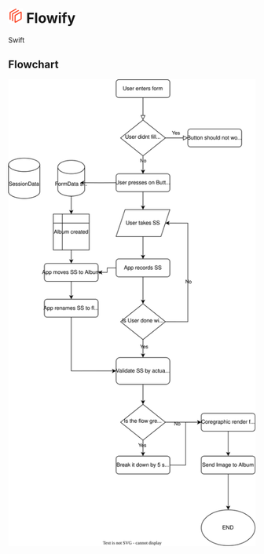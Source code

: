 # <img src="Flowify/Assets.xcassets/flowify.imageset/flowify.png" alt="Flowify" width="30" height="30"> Flowify

Swift

## Flowchart

<img src="Flowify/Assets.xcassets/flowify-flowchart.imageset/flowify-flowchart.svg" alt="Flowify">
